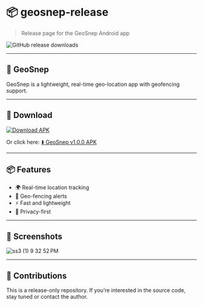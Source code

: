 # 📦 geosnep-release
> Release page for the GeoSnep Android app

![GitHub release downloads](https://img.shields.io/github/downloads/jatin04-boop/geosnep-release/total?label=APK%20Downloads&style=for-the-badge)

---

## 📍 GeoSnep

GeoSnep is a lightweight, real-time geo-location app with geofencing support.

---

## 🚀 Download

[![Download APK](https://img.shields.io/badge/Download-GeoSnep-blue.svg?style=for-the-badge&logo=android)](https://github.com/jatin04-boop/geosnep-release/releases/download/v1.0.0/GeoSnep.apk)

Or click here: [⬇️ GeoSnep v1.0.0 APK](https://github.com/jatin04-boop/geosnep-release/releases/download/v1.0.0/GeoSnep.apk)

---

## 📦 Features

- 🌍 Real-time location tracking  
- 🚧 Geo-fencing alerts  
- ⚡ Fast and lightweight  
- 🔐 Privacy-first

---

## 📸 Screenshots

![ss3 (1) 9 32 52 PM](https://github.com/user-attachments/assets/fabe2829-2b40-422d-8214-4e86041dcc13)


---

## 🤝 Contributions

This is a release-only repository. If you’re interested in the source code, stay tuned or contact the author.
